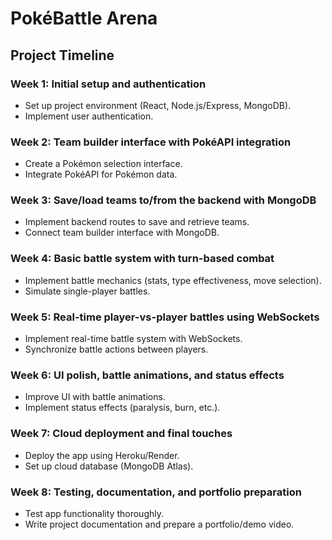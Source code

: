 # PokéBattle Arena

## Project Timeline

### Week 1: Initial setup and authentication
- Set up project environment (React, Node.js/Express, MongoDB).
- Implement user authentication.

### Week 2: Team builder interface with PokéAPI integration
- Create a Pokémon selection interface.
- Integrate PokéAPI for Pokémon data.

### Week 3: Save/load teams to/from the backend with MongoDB
- Implement backend routes to save and retrieve teams.
- Connect team builder interface with MongoDB.

### Week 4: Basic battle system with turn-based combat
- Implement battle mechanics (stats, type effectiveness, move selection).
- Simulate single-player battles.

### Week 5: Real-time player-vs-player battles using WebSockets
- Implement real-time battle system with WebSockets.
- Synchronize battle actions between players.

### Week 6: UI polish, battle animations, and status effects
- Improve UI with battle animations.
- Implement status effects (paralysis, burn, etc.).

### Week 7: Cloud deployment and final touches
- Deploy the app using Heroku/Render.
- Set up cloud database (MongoDB Atlas).

### Week 8: Testing, documentation, and portfolio preparation
- Test app functionality thoroughly.
- Write project documentation and prepare a portfolio/demo video.
